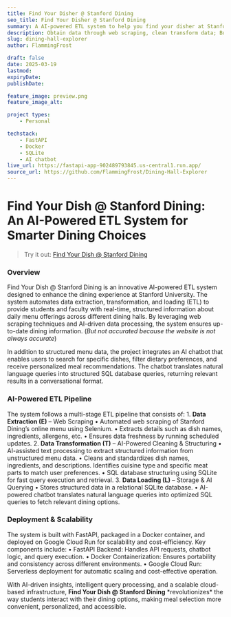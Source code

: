 ```yaml
---
title: Find Your Disher @ Stanford Dining
seo_title: Find Your Disher @ Stanford Dining
summary: A AI-powered ETL system to help you find your disher at Stanford Dining.
description: Obtain data through web scraping, clean transform data; Build AI chatbot to automatically interpret query, generate SQL query, and give response. Deployed on Google Cloud Run through FastAPI.
slug: dining-hall-explorer
author: FlammingFrost

draft: false
date: 2025-03-19
lastmod: 
expiryDate: 
publishDate: 

feature_image: preview.png
feature_image_alt: 

project types: 
    - Personal

techstack:
    - FastAPI
    - Docker
    - SQLite
    - AI chatbot
live_url: https://fastapi-app-902489793845.us-central1.run.app/
source_url: https://github.com/FlammingFrost/Dining-Hall-Explorer
---
```


# Find Your Dish @ Stanford Dining: An AI-Powered ETL System for Smarter Dining Choices

> Try it out: [Find Your Dish @ Stanford Dining](https://fastapi-app-902489793845.us-central1.run.app/)

### Overview

Find Your Dish @ Stanford Dining is an innovative AI-powered ETL system designed to enhance the dining experience at Stanford University. The system automates data extraction, transformation, and loading (ETL) to provide students and faculty with real-time, structured information about daily menu offerings across different dining halls. By leveraging web scraping techniques and AI-driven data processing, the system ensures up-to-date dining information. (*But not accurated because the website is not always accurate*)

In addition to structured menu data, the project integrates an AI chatbot that enables users to search for specific dishes, filter dietary preferences, and receive personalized meal recommendations. The chatbot translates natural language queries into structured SQL database queries, returning relevant results in a conversational format.

### AI-Powered ETL Pipeline

The system follows a multi-stage ETL pipeline that consists of:
	1.	**Data Extraction (E)** – Web Scraping
	•	Automated web scraping of Stanford Dining’s online menu using Selenium.
	•	Extracts details such as dish names, ingredients, allergens, etc.
	•	Ensures data freshness by running scheduled updates.
	2.	**Data Transformation (T)** – AI-Powered Cleaning & Structuring
	•	AI-assisted text processing to extract structured information from unstructured menu data.
  •	Cleans and standardizes dish names, ingredients, and descriptions. Identifies cuisine type and specific meat parts to match user preferences.
	•	SQL database structuring using SQLite for fast query execution and retrieval.
	3.	**Data Loading (L)** – Storage & AI Querying
	•	Stores structured data in a relational SQLite database.
	•	AI-powered chatbot translates natural language queries into optimized SQL queries to fetch relevant dining options.

### Deployment & Scalability

The system is built with FastAPI, packaged in a Docker container, and deployed on Google Cloud Run for scalability and cost-efficiency. Key components include:
	•	FastAPI Backend: Handles API requests, chatbot logic, and query execution.
	•	Docker Containerization: Ensures portability and consistency across different environments.
  •	Google Cloud Run: Serverless deployment for automatic scaling and cost-effective operation.

With AI-driven insights, intelligent query processing, and a scalable cloud-based infrastructure, **Find Your Dish @ Stanford Dining** \*revolutionizes\* the way students interact with their dining options, making meal selection more convenient, personalized, and accessible.